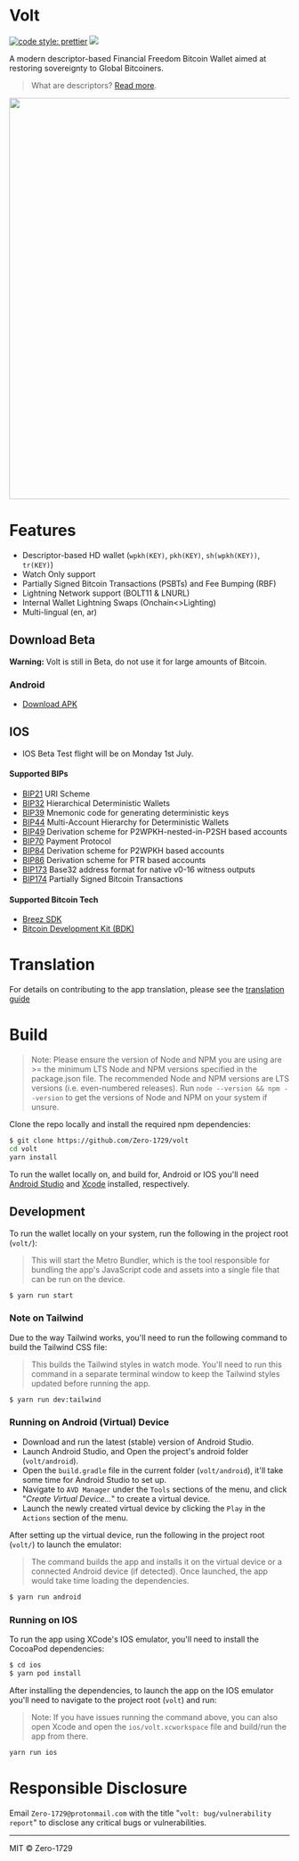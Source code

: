 # Volt

[![code style: prettier](https://img.shields.io/badge/code_style-prettier-ff69b4.svg?style=flat-square)](https://github.com/prettier/prettier)
![](https://camo.githubusercontent.com/bb4c8c469821e7b1e3f2998bf0c183f700a6597106e2c28c0e62f44b2f53e710/68747470733a2f2f696d672e736869656c64732e696f2f62616467652f6c6963656e73652d4d49542d3233323332332e7376673f7374796c653d666c61742d737175617265)

A modern descriptor-based Financial Freedom Bitcoin Wallet aimed at restoring sovereignty to Global Bitcoiners.

> What are descriptors? [Read more](https://github.com/bitcoin/bitcoin/blob/master/doc/descriptors.md).

<img src="./assets/app_showcase.png" width=720>

# Features

- Descriptor-based HD wallet (`wpkh(KEY)`, `pkh(KEY)`, `sh(wpkh(KEY))`, `tr(KEY)`)
- Watch Only support
- Partially Signed Bitcoin Transactions (PSBTs) and Fee Bumping (RBF)
- Lightning Network support (BOLT11 & LNURL)
- Internal Wallet Lightning Swaps (Onchain<>Lighting)
- Multi-lingual (en, ar)

## Download Beta

**Warning:** Volt is still in Beta, do not use it for large amounts of Bitcoin.

### Android

- [Download APK](https://github.com/Zero-1729/volt/releases/tag/v0.4.3-beta.2)

## IOS

- IOS Beta Test flight will be on Monday 1st July.

#### Supported BIPs

- [BIP21](https://github.com/bitcoin/bips/blob/master/bip-0021.mediawiki) URI Scheme
- [BIP32](https://github.com/bitcoin/bips/blob/master/bip-0032.mediawiki) Hierarchical Deterministic Wallets
- [BIP39](https://github.com/bitcoin/bips/blob/master/bip-0039.mediawiki) Mnemonic code for generating deterministic keys
- [BIP44](https://github.com/bitcoin/bips/blob/master/bip-0044.mediawiki) Multi-Account Hierarchy for Deterministic Wallets
- [BIP49](https://github.com/bitcoin/bips/blob/master/bip-0049.mediawiki) Derivation scheme for P2WPKH-nested-in-P2SH based accounts
- [BIP70](https://github.com/bitcoin/bips/blob/master/bip-0070.mediawiki) Payment Protocol
- [BIP84](https://github.com/bitcoin/bips/blob/master/bip-0084.mediawiki) Derivation scheme for P2WPKH based accounts
- [BIP86](https://github.com/bitcoin/bips/blob/master/bip-0086.mediawiki) Derivation scheme for PTR based accounts
- [BIP173](https://github.com/bitcoin/bips/blob/master/bip-0173.mediawiki) Base32 address format for native v0-16 witness outputs
- [BIP174](https://github.com/bitcoin/bips/blob/master/bip-0174.mediawiki) Partially Signed Bitcoin Transactions

#### Supported Bitcoin Tech

- [Breez SDK](https://github.com/breez/breez-sdk)
- [Bitcoin Development Kit (BDK)](https://github.com/bitcoindevkit)

# Translation

For details on contributing to the app translation, please see the [translation guide](./CONTRIBUTING.md#translation)

# Build

> Note: Please ensure the version of Node and NPM you are using are >= the minimum LTS Node and NPM versions specified in the package.json file. The recommended Node and NPM versions are LTS versions (i.e. even-numbered releases). Run `node --version && npm --version` to get the versions of Node and NPM on your system if unsure.

Clone the repo locally and install the required npm dependencies:

```sh
$ git clone https://github.com/Zero-1729/volt
cd volt
yarn install
```

To run the wallet locally on, and build for, Android or IOS you'll need [Android Studio](https://developer.android.com/studio/) and [Xcode](https://developer.apple.com/xcode/resources/) installed, respectively. 

## Development

To run the wallet locally on your system, run the following in the project root (`volt/`):

> This will start the Metro Bundler, which is the tool responsible for bundling the app's JavaScript code and assets into a single file that can be run on the device.

```sh
$ yarn run start
```

### Note on Tailwind

Due to the way Tailwind works, you'll need to run the following command to build the Tailwind CSS file:

> This builds the Tailwind styles in watch mode. You'll need to run this command in a separate terminal window to keep the Tailwind styles updated before running the app.

```sh
$ yarn run dev:tailwind
```


### Running on Android (Virtual) Device

- Download and run the latest (stable) version of Android Studio.
- Launch Android Studio, and Open the project's android folder (`volt/android`).
- Open the `build.gradle` file in the current folder (`volt/android`), it'll take some time for Android Studio to set up.
- Navigate to `AVD Manager` under the `Tools` sections of the menu, and click "*Create Virtual Device...*" to create a virtual device.
- Launch the newly created virtual device by clicking the `Play` in the `Actions` section of the menu.

After setting up the virtual device, run the following in the project root (`volt/`) to launch the emulator:

> The command builds the app and installs it on the virtual device or a connected Android device (if detected). Once launched, the app would take time loading the dependencies. 

```sh
$ yarn run android
```

### Running on IOS

To run the app using XCode's IOS emulator, you'll need to install the CocoaPod dependencies:

```sh
$ cd ios
$ yarn pod install
```

After installing the dependencies, to launch the app on the IOS emulator you'll need to navigate to the project root (`volt`) and run:

> Note: If you have issues running the command above, you can also open Xcode and open the `ios/volt.xcworkspace` file and build/run the app from there.

```sh
yarn run ios
```

# Responsible Disclosure

Email `Zero-1729@protonmail.com` with the title "`volt: bug/vulnerability report`" to disclose any critical bugs or vulnerabilities.

---

MIT &copy; Zero-1729
